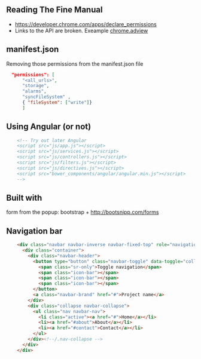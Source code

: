 
## Reading The Fine Manual

- https://developer.chrome.com/apps/declare_permissions
 - Links to the API are broken. Exeample [chrome.adview](https://developer.chrome.com/apps/adview)
 

## manifest.json

Removing those permissions from the manifest.json file

```json
  "permissions": [
      "<all_urls>",
      "storage", 
      "alarms", 
      "syncFileSystem" ,
      { "fileSystem": ["write"]}
      ]
````


## Using Angular (or not)


```html
    <!-- Try out later Angular
    <script src="js/app.js"></script>
    <script src="js/services.js"></script>
    <script src="js/controllers.js"></script>
    <script src="js/filters.js"></script>
    <script src="js/directives.js"></script>
    <script src="bower_components/angular/angular.min.js"></script>
    -->
```


## Built with

form from the popup: bootstrap + http://bootsnipp.com/forms

## Navigation bar

```html
    <div class="navbar navbar-inverse navbar-fixed-top" role="navigation">
      <div class="container">
        <div class="navbar-header">
          <button type="button" class="navbar-toggle" data-toggle="collapse" data-target=".navbar-collapse">
            <span class="sr-only">Toggle navigation</span>
            <span class="icon-bar"></span>
            <span class="icon-bar"></span>
            <span class="icon-bar"></span>
          </button>
          <a class="navbar-brand" href="#">Project name</a>
        </div>
        <div class="collapse navbar-collapse">
          <ul class="nav navbar-nav">
            <li class="active"><a href="#">Home</a></li>
            <li><a href="#about">About</a></li>
            <li><a href="#contact">Contact</a></li>
          </ul>
        </div><!--/.nav-collapse -->
      </div>
    </div>
```

